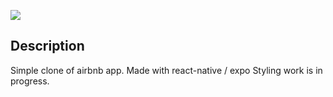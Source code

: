![](demo/airbnb.gif)

## Description

Simple clone of airbnb app.
Made with react-native / expo
Styling work is in progress.
